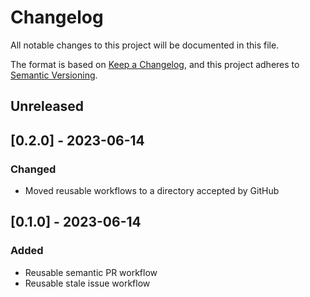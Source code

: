 # Changelog
All notable changes to this project will be documented in this file.

The format is based on [Keep a Changelog](https://keepachangelog.com/en/1.0.0/),
and this project adheres to [Semantic Versioning](https://semver.org/spec/v2.0.0.html).

## Unreleased

## [0.2.0] - 2023-06-14
### Changed
- Moved reusable workflows to a directory accepted by GitHub

## [0.1.0] - 2023-06-14
### Added
- Reusable semantic PR workflow
- Reusable stale issue workflow
